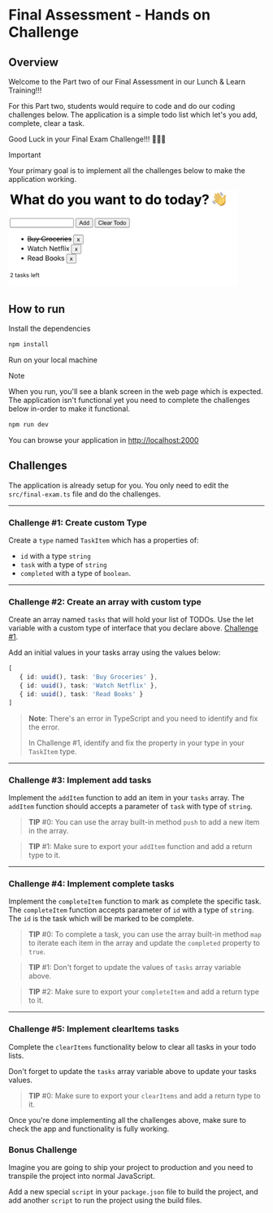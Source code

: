 # Final Assessment - Hands on Challenge

## Overview

Welcome to the Part two of our Final Assessment in our Lunch & Learn Training!!!

For this Part two, students would require to code and do our coding challenges below. The application is a simple todo list which let's you add, complete, clear a task.

Good Luck in your Final Exam Challenge!!! 🥳🎉🍾

> [!IMPORTANT]
> Your primary goal is to implement all the challenges below to make the application working.

<img src="./assets/1.png" width='450' alt='project' />

## How to run

Install the dependencies

```sh
npm install
```

Run on your local machine

> [!NOTE]
> When you run, you'll see a blank screen in the web page which is expected. The application isn't functional yet you need to complete the challenges below in-order to make it functional.

```sh
npm run dev
```

You can browse your application in <http://localhost:2000>

## Challenges

The application is already setup for you. You only need to edit the `src/final-exam.ts` file and do the challenges.

****

### Challenge #1: Create custom Type

Create a `type` named `TaskItem` which has a properties of:

- `id` with a type `string`
- `task` with a type of `string`
- `completed` with a type of `boolean`.

****

### Challenge #2: Create an array with custom type

Create an array named `tasks` that will hold your list of TODOs. Use the let variable with a custom type of interface that you declare above. [Challenge #1](Challenge-#1:-Create-an-Interface).

Add an initial values in your tasks array using the values below:

```typescript
[
   { id: uuid(), task: 'Buy Groceries' },
   { id: uuid(), task: 'Watch Netflix' },
   { id: uuid(), task: 'Read Books' }
]
```

> **Note**: There's an error in TypeScript and you need to identify and fix the error.
>
>
> In Challenge #1, identify and fix the property in your type in your `TaskItem` type.

****

### Challenge #3: Implement add tasks

Implement the `addItem` function to add an item in your `tasks` array. The `addItem` function should accepts a parameter of `task` with type of `string`.

> **TIP** #0: You can use the array built-in method `push` to add a new item in the array.

> **TIP** #1: Make sure to export your `addItem` function and add a return type to it.

****

### Challenge #4: Implement complete tasks

Implement the `completeItem` function to mark as complete the specific task. The `completeItem` function accepts parameter of `id` with a type of `string`. The `id` is the task which will be marked to be complete.

> **TIP** #0: To complete a task, you can use the array built-in method `map` to iterate each item in the array and update the `completed` property to `true`.

> **TIP** #1: Don't forget to update the values of `tasks` array variable above.

> **TIP** #2: Make sure to export your `completeItem` and add a return type to it.

****

### Challenge #5: Implement clearItems tasks

Complete the `clearItems` functionality below to clear all tasks in your todo lists.

Don't forget to update the `tasks` array variable above to update your tasks values.

> **TIP** #0: Make sure to export your `clearItems` and add a return type to it.

Once you're done implementing all the challenges above, make sure to check the app and functionality is fully working.

### Bonus Challenge

Imagine you are going to ship your project to production and you need to transpile the project into normal JavaScript.

Add a new special `script` in your `package.json` file to build the project, and add another `script` to run the project using the build files.
